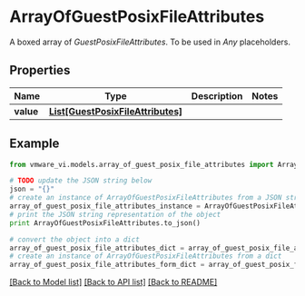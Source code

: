 # ArrayOfGuestPosixFileAttributes

A boxed array of *GuestPosixFileAttributes*. To be used in *Any* placeholders. 

## Properties
Name | Type | Description | Notes
------------ | ------------- | ------------- | -------------
**value** | [**List[GuestPosixFileAttributes]**](GuestPosixFileAttributes.md) |  | 

## Example

```python
from vmware_vi.models.array_of_guest_posix_file_attributes import ArrayOfGuestPosixFileAttributes

# TODO update the JSON string below
json = "{}"
# create an instance of ArrayOfGuestPosixFileAttributes from a JSON string
array_of_guest_posix_file_attributes_instance = ArrayOfGuestPosixFileAttributes.from_json(json)
# print the JSON string representation of the object
print ArrayOfGuestPosixFileAttributes.to_json()

# convert the object into a dict
array_of_guest_posix_file_attributes_dict = array_of_guest_posix_file_attributes_instance.to_dict()
# create an instance of ArrayOfGuestPosixFileAttributes from a dict
array_of_guest_posix_file_attributes_form_dict = array_of_guest_posix_file_attributes.from_dict(array_of_guest_posix_file_attributes_dict)
```
[[Back to Model list]](../README.md#documentation-for-models) [[Back to API list]](../README.md#documentation-for-api-endpoints) [[Back to README]](../README.md)


